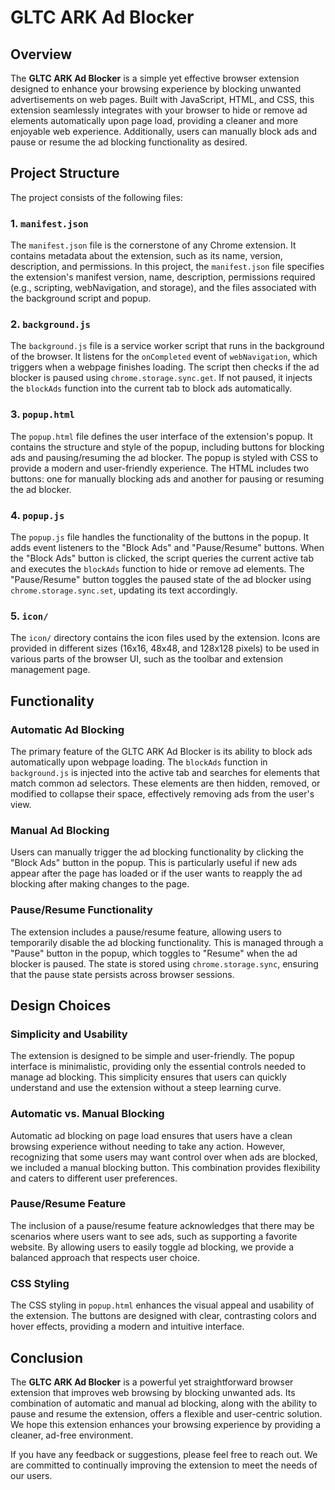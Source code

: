 # GLTC ARK Ad Blocker

## Overview

The **GLTC ARK Ad Blocker** is a simple yet effective browser extension designed to enhance your browsing experience by blocking unwanted advertisements on web pages. Built with JavaScript, HTML, and CSS, this extension seamlessly integrates with your browser to hide or remove ad elements automatically upon page load, providing a cleaner and more enjoyable web experience. Additionally, users can manually block ads and pause or resume the ad blocking functionality as desired.

## Project Structure

The project consists of the following files:

### 1. `manifest.json`

The `manifest.json` file is the cornerstone of any Chrome extension. It contains metadata about the extension, such as its name, version, description, and permissions. In this project, the `manifest.json` file specifies the extension's manifest version, name, description, permissions required (e.g., scripting, webNavigation, and storage), and the files associated with the background script and popup.

### 2. `background.js`

The `background.js` file is a service worker script that runs in the background of the browser. It listens for the `onCompleted` event of `webNavigation`, which triggers when a webpage finishes loading. The script then checks if the ad blocker is paused using `chrome.storage.sync.get`. If not paused, it injects the `blockAds` function into the current tab to block ads automatically.

### 3. `popup.html`

The `popup.html` file defines the user interface of the extension's popup. It contains the structure and style of the popup, including buttons for blocking ads and pausing/resuming the ad blocker. The popup is styled with CSS to provide a modern and user-friendly experience. The HTML includes two buttons: one for manually blocking ads and another for pausing or resuming the ad blocker.

### 4. `popup.js`

The `popup.js` file handles the functionality of the buttons in the popup. It adds event listeners to the "Block Ads" and "Pause/Resume" buttons. When the "Block Ads" button is clicked, the script queries the current active tab and executes the `blockAds` function to hide or remove ad elements. The "Pause/Resume" button toggles the paused state of the ad blocker using `chrome.storage.sync.set`, updating its text accordingly.

### 5. `icon/`

The `icon/` directory contains the icon files used by the extension. Icons are provided in different sizes (16x16, 48x48, and 128x128 pixels) to be used in various parts of the browser UI, such as the toolbar and extension management page.

## Functionality

### Automatic Ad Blocking

The primary feature of the GLTC ARK Ad Blocker is its ability to block ads automatically upon webpage loading. The `blockAds` function in `background.js` is injected into the active tab and searches for elements that match common ad selectors. These elements are then hidden, removed, or modified to collapse their space, effectively removing ads from the user's view.

### Manual Ad Blocking

Users can manually trigger the ad blocking functionality by clicking the "Block Ads" button in the popup. This is particularly useful if new ads appear after the page has loaded or if the user wants to reapply the ad blocking after making changes to the page.

### Pause/Resume Functionality

The extension includes a pause/resume feature, allowing users to temporarily disable the ad blocking functionality. This is managed through a "Pause" button in the popup, which toggles to "Resume" when the ad blocker is paused. The state is stored using `chrome.storage.sync`, ensuring that the pause state persists across browser sessions.

## Design Choices

### Simplicity and Usability

The extension is designed to be simple and user-friendly. The popup interface is minimalistic, providing only the essential controls needed to manage ad blocking. This simplicity ensures that users can quickly understand and use the extension without a steep learning curve.

### Automatic vs. Manual Blocking

Automatic ad blocking on page load ensures that users have a clean browsing experience without needing to take any action. However, recognizing that some users may want control over when ads are blocked, we included a manual blocking button. This combination provides flexibility and caters to different user preferences.

### Pause/Resume Feature

The inclusion of a pause/resume feature acknowledges that there may be scenarios where users want to see ads, such as supporting a favorite website. By allowing users to easily toggle ad blocking, we provide a balanced approach that respects user choice.

### CSS Styling

The CSS styling in `popup.html` enhances the visual appeal and usability of the extension. The buttons are designed with clear, contrasting colors and hover effects, providing a modern and intuitive interface.

## Conclusion

The **GLTC ARK Ad Blocker** is a powerful yet straightforward browser extension that improves web browsing by blocking unwanted ads. Its combination of automatic and manual ad blocking, along with the ability to pause and resume the extension, offers a flexible and user-centric solution. We hope this extension enhances your browsing experience by providing a cleaner, ad-free environment.

If you have any feedback or suggestions, please feel free to reach out. We are committed to continually improving the extension to meet the needs of our users.
